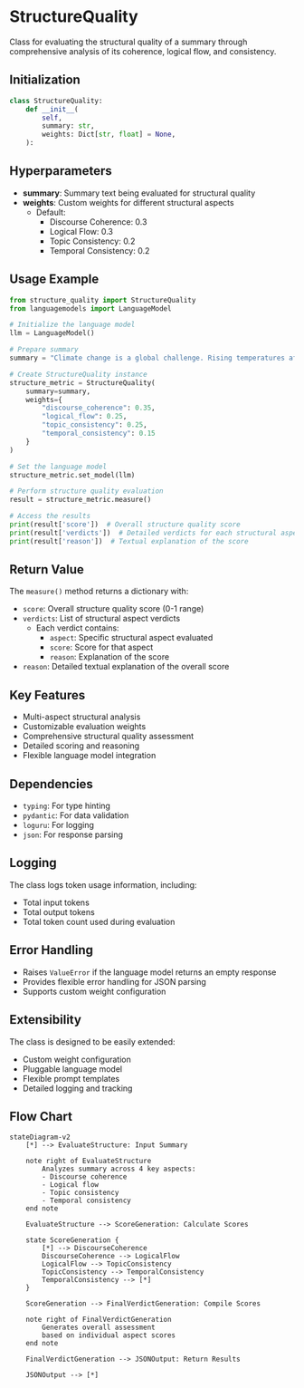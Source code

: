 # StructureQuality

Class for evaluating the structural quality of a summary through comprehensive analysis of its coherence, logical flow, and consistency.

## Initialization

```python
class StructureQuality:
    def __init__(
        self,
        summary: str,
        weights: Dict[str, float] = None,
    ):
```

## Hyperparameters

- **summary**: Summary text being evaluated for structural quality
- **weights**: Custom weights for different structural aspects
  - Default:
    - Discourse Coherence: 0.3
    - Logical Flow: 0.3
    - Topic Consistency: 0.2
    - Temporal Consistency: 0.2

## Usage Example

```python
from structure_quality import StructureQuality
from languagemodels import LanguageModel

# Initialize the language model
llm = LanguageModel()

# Prepare summary
summary = "Climate change is a global challenge. Rising temperatures affect ecosystems. Renewable energy offers solutions."

# Create StructureQuality instance
structure_metric = StructureQuality(
    summary=summary,
    weights={
        "discourse_coherence": 0.35,
        "logical_flow": 0.25,
        "topic_consistency": 0.25,
        "temporal_consistency": 0.15
    }
)

# Set the language model
structure_metric.set_model(llm)

# Perform structure quality evaluation
result = structure_metric.measure()

# Access the results
print(result['score'])  # Overall structure quality score
print(result['verdicts'])  # Detailed verdicts for each structural aspect
print(result['reason'])  # Textual explanation of the score
```

## Return Value

The `measure()` method returns a dictionary with:

- `score`: Overall structure quality score (0-1 range)
- `verdicts`: List of structural aspect verdicts
  - Each verdict contains:
    - `aspect`: Specific structural aspect evaluated
    - `score`: Score for that aspect
    - `reason`: Explanation of the score
- `reason`: Detailed textual explanation of the overall score

## Key Features

- Multi-aspect structural analysis
- Customizable evaluation weights
- Comprehensive structural quality assessment
- Detailed scoring and reasoning
- Flexible language model integration

## Dependencies

- `typing`: For type hinting
- `pydantic`: For data validation
- `loguru`: For logging
- `json`: For response parsing

## Logging

The class logs token usage information, including:

- Total input tokens
- Total output tokens
- Total token count used during evaluation

## Error Handling

- Raises `ValueError` if the language model returns an empty response
- Provides flexible error handling for JSON parsing
- Supports custom weight configuration

## Extensibility

The class is designed to be easily extended:

- Custom weight configuration
- Pluggable language model
- Flexible prompt templates
- Detailed logging and tracking

## Flow Chart

```mermaid
stateDiagram-v2
    [*] --> EvaluateStructure: Input Summary

    note right of EvaluateStructure
        Analyzes summary across 4 key aspects:
        - Discourse coherence
        - Logical flow
        - Topic consistency
        - Temporal consistency
    end note

    EvaluateStructure --> ScoreGeneration: Calculate Scores

    state ScoreGeneration {
        [*] --> DiscourseCoherence
        DiscourseCoherence --> LogicalFlow
        LogicalFlow --> TopicConsistency
        TopicConsistency --> TemporalConsistency
        TemporalConsistency --> [*]
    }

    ScoreGeneration --> FinalVerdictGeneration: Compile Scores

    note right of FinalVerdictGeneration
        Generates overall assessment
        based on individual aspect scores
    end note

    FinalVerdictGeneration --> JSONOutput: Return Results

    JSONOutput --> [*]

```
